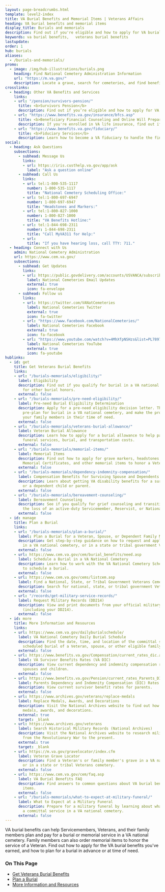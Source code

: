 ```yaml
---
layout: page-breadcrumbs.html
template: level2-index
title: VA Burial Benefits and Memorial Items | Veterans Affairs
heading: VA burial benefits and memorial items
display_title: Burials and memorials
description: Find out if you're eligible and how to apply for VA burial benefits. Veterans burial benefits include burial in a VA national cemetery and memorial items. Survivors and dependents may also qualify for compensation and other benefits.
keywords: va burial benefits,	veterans burial benefits
lastupdate:
order: 1
hub: burials
aliases:
  - /burials-and-memorials/
promo:
  - image: /img/hub-illustrations/burials.png
    heading: Find National Cemetery Administration Information
    url: "https://m.va.gov/"
    description: Locate a grave, search for cemeteries, and find benefits information and resources.
crosslinks:
  - heading: Other VA Benefits and Services
    links:
    - url: "/pension/survivors-pension/"
      title: <b>Survivors Pension</b>
      description: Find out if you’re eligible and how to apply for VA pension benefits as a surviving spouse or child of a deceased Veteran with wartime service.
    - url: "https://www.benefits.va.gov/insurance/bfcs.asp"
      title: <b>Beneficiary Financial Counseling and Online Will Preparation</b>
      description: If you're enrolled in VA life insurance, find out if you can get free financial planning and online will preparation services.
    - url: "https://www.benefits.va.gov/fiduciary/"
      title: <b>Fiduciary Services</b>
      description: Learn how to become a VA fiduciary to handle the financial affairs of a Veteran in need.
social:
  - heading: Ask Questions
    subsections:
      - subhead: Message Us
        links:
        - url: https://iris.custhelp.va.gov/app/ask
          label: "Ask a question online"
      - subhead: Call Us
        links:
        - url: tel:1-800-535-1117
          number: 1-800-535-1117
          title: "National Cemetery Scheduling Office:"
        - url: tel:1-800-697-6947
          number: 1-800-697-6947
          title: "Headstones and Markers:"
        - url: tel:1-800-827-1000
          number: 1-800-827-1000
          title: "VA Benefits Hotline:"
        - url: tel:1-844-698-2311
          number: 1-844-698-2311
          title: "Call MyVA311 for Help:"
        - url:
          title: "If you have hearing loss, call TTY: 711."
  - heading: Connect with Us
    admin: National Cemetery Administration
    url: https://www.cem.va.gov/
    subsections:
      - subhead: Get Updates
        links:
        - url: https://public.govdelivery.com/accounts/USVANCA/subscribers/qualify
          label: National Cemeteries Email Updates
          external: true
          icon: fa-envelope
      - subhead: Follow us
        links:
        - url: https://twitter.com/VANatCemeteries
          label: National Cemeteries Twitter
          external: true
          icon: fa-twitter
        - url: "https://www.facebook.com/NationalCemeteries/"
          label: National Cemeteries Facebook
          external: true
          icon: fa-facebook
        - url: "https://www.youtube.com/watch?v=4MhXfpNSHzs&list=PL7897A1FCC5516DDE"
          label: National Cemeteries YouTube
          external: true
          icon: fa-youtube
hublinks:
  - id: get
    title: Get Veterans Burial Benefits
    links:
    - url: "/burials-memorials/eligibility/"
      label: Eligibility
      description: Find out if you qualify for burial in a VA national cemetery and
        for other burial honors.
      external: false
    - url: "/burials-memorials/pre-need-eligibility/"
      label: Pre-need Burial Eligibility Determination
      description: Apply for a pre-need eligibility decision letter. This can help you
        pre-plan for burial in a VA national cemetery, and make the process easier for
        your family members in their time of need.
      external: false
    - url: "/burials-memorials/veterans-burial-allowance/"
      label: Veteran Burial Allowance
      description: Learn how to apply for a burial allowance to help pay for a Veteran's
        funeral services, burial, and transportation costs.
      external: false
    - url: "/burials-memorials/memorial-items/"
      label: Memorial Items
      description: Find out how to apply for grave markers, headstones, Presidential
        Memorial Certificates, and other memorial items to honor a Veteran's service.
      external: false
    - url: "/burials-memorials/dependency-indemnity-compensation/"
      label: Compensation Benefits for Surviving Spouse and Dependents (VA DIC)
      description: Learn about getting VA disability benefits for a surviving spouse
        or a dependent child or parent.
      external: false
    - url: "/burials-memorials/bereavement-counseling/"
      label: Bereavement Counseling
      description: See if you qualify for grief counseling and transition support after
        the loss of an active-duty Servicemember, Reservist, or National Guard Soldier.
      external: false
  - id: manage
    title: Plan a Burial
    links:
    - url: "/burials-memorials/plan-a-burial/"
      label: Plan a Burial for a Veteran, Spouse, or Dependent Family Member
      description: Get step-by-step guidance on how to request and apply for a burial
        in a VA national cemetery, or in a state or tribal government Veterans cemetery.
      external: false
    - url: https://www.cem.va.gov/cem/burial_benefits/need.asp
      label: Schedule a Burial in a VA National Cemetery
      description: Learn how to work with the VA National Cemetery Scheduling Office
        to schedule a burial.
      external: false
    - url: https://www.cem.va.gov/cems/listcem.asp
      label: Find a National, State, or Tribal Government Veterans Cemetery
      description: Search for national, state, or tribal government Veterans cemeteries.
      external: false
    - url: "/records/get-military-service-records/"
      label: Request Military Records (DD214)
      description: View and print documents from your official military personnel file
        (including your DD214).
      external: false
  - id: more
    title: More Information and Resources
    links:
    - url: https://www.cem.va.gov/dailyburialschedule/
      label: VA National Cemetery Daily Burial Schedule
      description: Find the date, time, and location of the committal service for the
        scheduled burial of a Veteran, spouse, or other eligible family member.
      external: false
    - url: https://www.benefits.va.gov/Compensation/current_rates_dic.asp
      label: VA Survivor Benefits Rates (VA DIC)
      description: View current dependency and indemnity compensation rates for surviving
        spouses and children.
      external: false
    - url: https://www.benefits.va.gov/Pension/current_rates_Parents_DIC_pen.asp
      label: Parents Dependency and Indemnity Compensation (DIC) Rates
      description: View current survivor benefit rates for parents.
      external: false
    - url: https://www.archives.gov/veterans/replace-medals
      label: Replace Medals, Awards, and Decorations
      description: Visit the National Archives website to find out how to request replacement
        medals, awards, and decorations.
      external: true
      target: _blank
    - url: https://www.archives.gov/veterans
      label: Search Historical Military Records (National Archives)
      description: Visit the National Archives website to research military records
        from the Revolutionary War to the present.
      external: true
      target: _blank
    - url: https://m.va.gov/gravelocator/index.cfm
      label: Veteran Grave Locator
      description: Find a Veteran's or family member's grave in a VA national cemetery,
        or in a state or tribal Veterans cemetery.
      external: false
    - url: https://www.cem.va.gov/cem/faq.asp
      label: VA Burial Benefits FAQ
      description: Find answers to common questions about VA burial benefits and memorial
        items.
      external: false
    - url: "/burials-memorials/what-to-expect-at-military-funeral/"
      label: What to Expect at a Military Funeral
      description: Prepare for a military funeral by learning about what happens at
        a committal service in a VA national cemetery.
      external: false
---
```


<p class="va-introtext">
VA burial benefits can help Servicemembers, Veterans, and their family members plan and pay for a burial or memorial service in a VA national cemetery. Family members can also order memorial items to honor the service of a Veteran. Find out how to apply for the VA burial benefits you've earned, and how to plan for a burial in advance or at time of need.
<h3>On This Page</h3>

<ul>
  <li><a href="#get">Get Veterans Burial Benefits</a></li>
  <li><a href="#manage">Plan a Burial</a></li>
  <li><a href="#more">More Information and Resources</a></li>
</ul>
